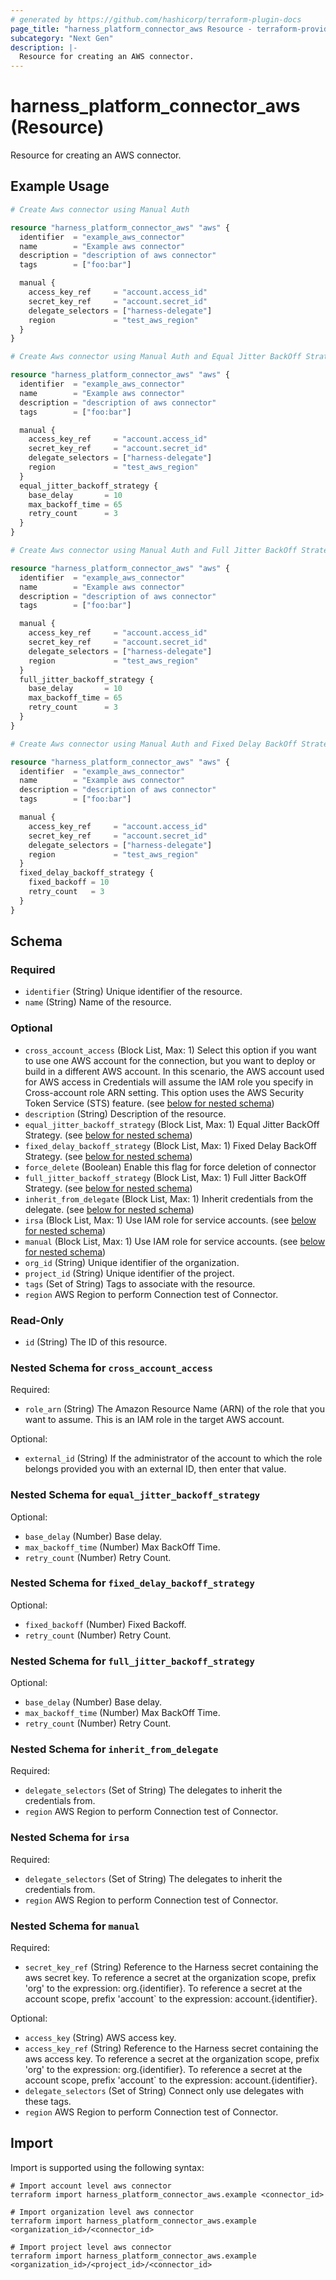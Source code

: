 ```yaml
---
# generated by https://github.com/hashicorp/terraform-plugin-docs
page_title: "harness_platform_connector_aws Resource - terraform-provider-harness"
subcategory: "Next Gen"
description: |-
  Resource for creating an AWS connector.
---
```


# harness_platform_connector_aws (Resource)

Resource for creating an AWS connector.

## Example Usage

```terraform
# Create Aws connector using Manual Auth

resource "harness_platform_connector_aws" "aws" {
  identifier  = "example_aws_connector"
  name        = "Example aws connector"
  description = "description of aws connector"
  tags        = ["foo:bar"]

  manual {
    access_key_ref     = "account.access_id"
    secret_key_ref     = "account.secret_id"
    delegate_selectors = ["harness-delegate"]
    region             = "test_aws_region"
  }
}

# Create Aws connector using Manual Auth and Equal Jitter BackOff Strategy

resource "harness_platform_connector_aws" "aws" {
  identifier  = "example_aws_connector"
  name        = "Example aws connector"
  description = "description of aws connector"
  tags        = ["foo:bar"]

  manual {
    access_key_ref     = "account.access_id"
    secret_key_ref     = "account.secret_id"
    delegate_selectors = ["harness-delegate"]
    region             = "test_aws_region"
  }
  equal_jitter_backoff_strategy {
    base_delay       = 10
    max_backoff_time = 65
    retry_count      = 3
  }
}

# Create Aws connector using Manual Auth and Full Jitter BackOff Strategy

resource "harness_platform_connector_aws" "aws" {
  identifier  = "example_aws_connector"
  name        = "Example aws connector"
  description = "description of aws connector"
  tags        = ["foo:bar"]

  manual {
    access_key_ref     = "account.access_id"
    secret_key_ref     = "account.secret_id"
    delegate_selectors = ["harness-delegate"]
    region             = "test_aws_region"
  }
  full_jitter_backoff_strategy {
    base_delay       = 10
    max_backoff_time = 65
    retry_count      = 3
  }
}

# Create Aws connector using Manual Auth and Fixed Delay BackOff Strategy

resource "harness_platform_connector_aws" "aws" {
  identifier  = "example_aws_connector"
  name        = "Example aws connector"
  description = "description of aws connector"
  tags        = ["foo:bar"]

  manual {
    access_key_ref     = "account.access_id"
    secret_key_ref     = "account.secret_id"
    delegate_selectors = ["harness-delegate"]
    region             = "test_aws_region"
  }
  fixed_delay_backoff_strategy {
    fixed_backoff = 10
    retry_count   = 3
  }
}
```

<!-- schema generated by tfplugindocs -->
## Schema

### Required

- `identifier` (String) Unique identifier of the resource.
- `name` (String) Name of the resource.

### Optional

- `cross_account_access` (Block List, Max: 1) Select this option if you want to use one AWS account for the connection, but you want to deploy or build in a different AWS account. In this scenario, the AWS account used for AWS access in Credentials will assume the IAM role you specify in Cross-account role ARN setting. This option uses the AWS Security Token Service (STS) feature. (see [below for nested schema](#nestedblock--cross_account_access))
- `description` (String) Description of the resource.
- `equal_jitter_backoff_strategy` (Block List, Max: 1) Equal Jitter BackOff Strategy. (see [below for nested schema](#nestedblock--equal_jitter_backoff_strategy))
- `fixed_delay_backoff_strategy` (Block List, Max: 1) Fixed Delay BackOff Strategy. (see [below for nested schema](#nestedblock--fixed_delay_backoff_strategy))
- `force_delete` (Boolean) Enable this flag for force deletion of connector
- `full_jitter_backoff_strategy` (Block List, Max: 1) Full Jitter BackOff Strategy. (see [below for nested schema](#nestedblock--full_jitter_backoff_strategy))
- `inherit_from_delegate` (Block List, Max: 1) Inherit credentials from the delegate. (see [below for nested schema](#nestedblock--inherit_from_delegate))
- `irsa` (Block List, Max: 1) Use IAM role for service accounts. (see [below for nested schema](#nestedblock--irsa))
- `manual` (Block List, Max: 1) Use IAM role for service accounts. (see [below for nested schema](#nestedblock--manual))
- `org_id` (String) Unique identifier of the organization.
- `project_id` (String) Unique identifier of the project.
- `tags` (Set of String) Tags to associate with the resource.
-  `region` AWS Region to perform Connection test of Connector.

### Read-Only

- `id` (String) The ID of this resource.

<a id="nestedblock--cross_account_access"></a>
### Nested Schema for `cross_account_access`

Required:

- `role_arn` (String) The Amazon Resource Name (ARN) of the role that you want to assume. This is an IAM role in the target AWS account.

Optional:

- `external_id` (String) If the administrator of the account to which the role belongs provided you with an external ID, then enter that value.


<a id="nestedblock--equal_jitter_backoff_strategy"></a>
### Nested Schema for `equal_jitter_backoff_strategy`

Optional:

- `base_delay` (Number) Base delay.
- `max_backoff_time` (Number) Max BackOff Time.
- `retry_count` (Number) Retry Count.


<a id="nestedblock--fixed_delay_backoff_strategy"></a>
### Nested Schema for `fixed_delay_backoff_strategy`

Optional:

- `fixed_backoff` (Number) Fixed Backoff.
- `retry_count` (Number) Retry Count.


<a id="nestedblock--full_jitter_backoff_strategy"></a>
### Nested Schema for `full_jitter_backoff_strategy`

Optional:

- `base_delay` (Number) Base delay.
- `max_backoff_time` (Number) Max BackOff Time.
- `retry_count` (Number) Retry Count.


<a id="nestedblock--inherit_from_delegate"></a>
### Nested Schema for `inherit_from_delegate`

Required:

- `delegate_selectors` (Set of String) The delegates to inherit the credentials from.
-  `region` AWS Region to perform Connection test of Connector.


<a id="nestedblock--irsa"></a>
### Nested Schema for `irsa`

Required:

- `delegate_selectors` (Set of String) The delegates to inherit the credentials from.
-  `region` AWS Region to perform Connection test of Connector.


<a id="nestedblock--manual"></a>
### Nested Schema for `manual`

Required:

- `secret_key_ref` (String) Reference to the Harness secret containing the aws secret key. To reference a secret at the organization scope, prefix 'org' to the expression: org.{identifier}. To reference a secret at the account scope, prefix 'account` to the expression: account.{identifier}.

Optional:

- `access_key` (String) AWS access key.
- `access_key_ref` (String) Reference to the Harness secret containing the aws access key. To reference a secret at the organization scope, prefix 'org' to the expression: org.{identifier}. To reference a secret at the account scope, prefix 'account` to the expression: account.{identifier}.
- `delegate_selectors` (Set of String) Connect only use delegates with these tags.
-  `region` AWS Region to perform Connection test of Connector.

## Import

Import is supported using the following syntax:

```shell
# Import account level aws connector
terraform import harness_platform_connector_aws.example <connector_id>

# Import organization level aws connector
terraform import harness_platform_connector_aws.example <organization_id>/<connector_id>

# Import project level aws connector
terraform import harness_platform_connector_aws.example <organization_id>/<project_id>/<connector_id>
```
